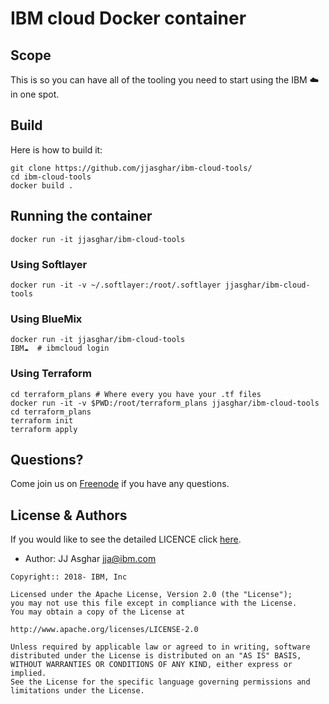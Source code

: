 # IBM cloud Docker container

## Scope

This is so you can have all of the tooling you need to start using
the IBM :cloud: in one spot.

## Build

Here is how to build it:

```shell
git clone https://github.com/jjasghar/ibm-cloud-tools/
cd ibm-cloud-tools
docker build .
```

## Running the container

```shell
docker run -it jjasghar/ibm-cloud-tools
```

### Using Softlayer

```shell
docker run -it -v ~/.softlayer:/root/.softlayer jjasghar/ibm-cloud-tools
```

### Using BlueMix

```shell
docker run -it jjasghar/ibm-cloud-tools
IBM☁️  # ibmcloud login
```

### Using Terraform

```shell
cd terraform_plans # Where every you have your .tf files
docker run -it -v $PWD:/root/terraform_plans jjasghar/ibm-cloud-tools
cd terraform_plans
terraform init
terraform apply
```

## Questions?

Come join us on [Freenode](http://webchat.freenode.net/?channels=ibmcloud) if you have
any questions.

## License & Authors

If you would like to see the detailed LICENCE click [here](./LICENCE).

- Author: JJ Asghar <jja@ibm.com>

```text
Copyright:: 2018- IBM, Inc

Licensed under the Apache License, Version 2.0 (the "License");
you may not use this file except in compliance with the License.
You may obtain a copy of the License at

http://www.apache.org/licenses/LICENSE-2.0

Unless required by applicable law or agreed to in writing, software
distributed under the License is distributed on an "AS IS" BASIS,
WITHOUT WARRANTIES OR CONDITIONS OF ANY KIND, either express or implied.
See the License for the specific language governing permissions and
limitations under the License.
```
